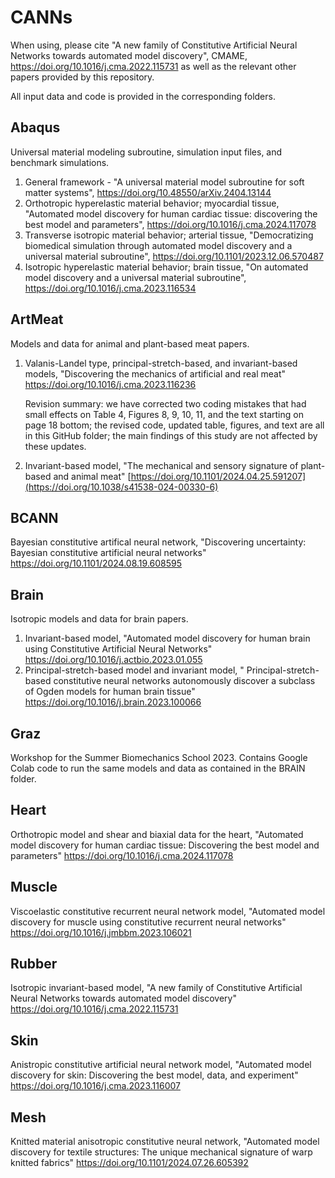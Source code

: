 # CANNs
When using, please cite "A new family of Constitutive Artificial Neural Networks towards automated model discovery", CMAME, https://doi.org/10.1016/j.cma.2022.115731 as well as the relevant other papers provided by this repository. 

All input data and code is provided in the corresponding folders. 

## Abaqus
Universal material modeling subroutine, simulation input files, and benchmark simulations.

1. General framework - "A universal material model subroutine for soft matter systems", https://doi.org/10.48550/arXiv.2404.13144
2. Orthotropic hyperelastic material behavior; myocardial tissue, "Automated model discovery for human cardiac tissue: discovering the best model and parameters", https://doi.org/10.1016/j.cma.2024.117078
3. Transverse isotropic material behavior; arterial tissue, "Democratizing biomedical simulation through automated model discovery and a universal material subroutine", https://doi.org/10.1101/2023.12.06.570487
4. Isotropic hyperelastic material behavior; brain tissue, "On automated model discovery and a universal material subroutine", https://doi.org/10.1016/j.cma.2023.116534

## ArtMeat
Models and data for animal and plant-based meat papers. 
1. Valanis-Landel type, principal-stretch-based, and invariant-based models, "Discovering the mechanics of artificial and real meat" https://doi.org/10.1016/j.cma.2023.116236

	Revision summary: we have corrected two coding mistakes that had small effects on Table 4, Figures 8, 9, 10, 11, and the text starting on page 18 bottom; the revised code, updated table, figures, and text are all in this GitHub folder; the main findings of this study are not affected by these updates.

2. Invariant-based model, "The mechanical and sensory signature of plant-based and animal meat" [https://doi.org/10.1101/2024.04.25.591207](https://doi.org/10.1038/s41538-024-00330-6)

## BCANN
Bayesian constitutive artifical neural network, "Discovering uncertainty: Bayesian constitutive artificial neural networks" https://doi.org/10.1101/2024.08.19.608595

## Brain
Isotropic models and data for brain papers.
1. Invariant-based model, "Automated model discovery for human brain using Constitutive Artificial Neural Networks" https://doi.org/10.1016/j.actbio.2023.01.055
2. Principal-stretch-based model and invariant model, " Principal-stretch-based constitutive neural networks autonomously discover a subclass of Ogden models for human brain tissue" https://doi.org/10.1016/j.brain.2023.100066

## Graz
Workshop for the Summer Biomechanics School 2023. Contains Google Colab code to run the same models and data as contained in the BRAIN folder.

## Heart
Orthotropic model and shear and biaxial data for the heart, "Automated model discovery for human cardiac tissue: Discovering the best model and parameters" https://doi.org/10.1016/j.cma.2024.117078

## Muscle
Viscoelastic constitutive recurrent neural network model, "Automated model discovery for muscle using constitutive recurrent neural networks" https://doi.org/10.1016/j.jmbbm.2023.106021

## Rubber
Isotropic invariant-based model, "A new family of Constitutive Artificial Neural Networks towards automated model discovery" https://doi.org/10.1016/j.cma.2022.115731

## Skin
Anistropic constitutive artificial neural network model, "Automated model discovery for skin: Discovering the best model, data, and experiment" https://doi.org/10.1016/j.cma.2023.116007

## Mesh
Knitted material anisotropic constitutive neural network, "Automated model discovery for textile structures: The unique mechanical signature of warp knitted fabrics" https://doi.org/10.1101/2024.07.26.605392

